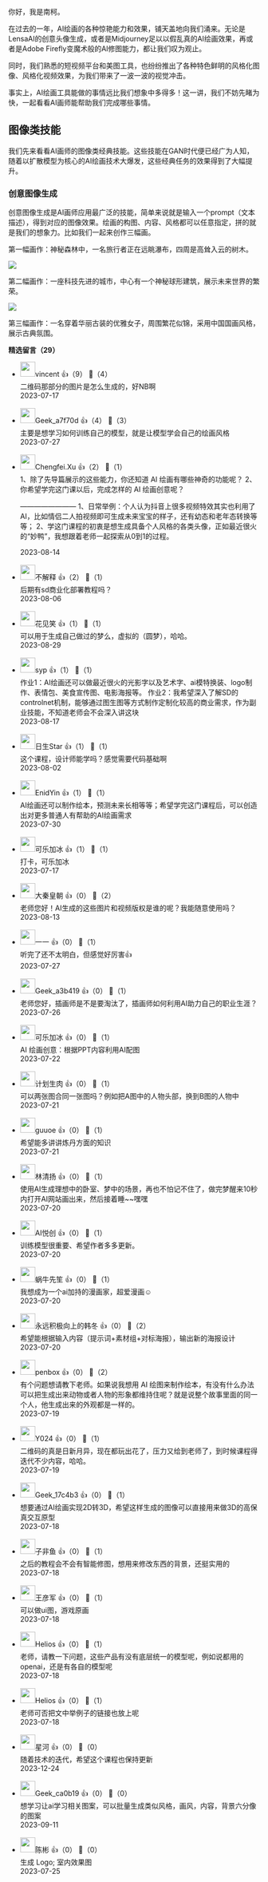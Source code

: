 你好，我是南柯。

在过去的一年，AI绘画的各种惊艳能力和效果，铺天盖地向我们涌来。无论是LensaAI的创意头像生成，或者是Midjourney足以以假乱真的AI绘画效果，再或者是Adobe Firefly变魔术般的AI修图能力，都让我们叹为观止。

同时，我们熟悉的短视频平台和美图工具，也纷纷推出了各种特色鲜明的风格化图像、风格化视频效果，为我们带来了一波一波的视觉冲击。

事实上，AI绘画工具能做的事情远比我们想象中多得多！这一讲，我们不妨先睹为快，一起看看AI画师能帮助我们完成哪些事情。

## 图像类技能

我们先来看看AI画师的图像类经典技能。这些技能在GAN时代便已经广为人知，随着以扩散模型为核心的AI绘画技术大爆发，这些经典任务的效果得到了大幅提升。

### 创意图像生成

创意图像生成是AI画师应用最广泛的技能，简单来说就是输入一个prompt（文本描述），得到对应的图像效果。绘画的构图、内容、风格都可以任意指定，拼的就是我们的想象力。比如我们一起来创作三幅画。

第一幅画作：神秘森林中，一名旅行者正在远眺瀑布，四周是高耸入云的树木。

![](https://static001.geekbang.org/resource/image/64/9b/6467238b57e67a75d826c083114a1a9b.jpg?wh=4409x2480)

第二幅画作：一座科技先进的城市，中心有一个神秘球形建筑，展示未来世界的繁荣。

![](https://static001.geekbang.org/resource/image/d1/7c/d181b5e897a2f2c600b9bfa3f2fc8f7c.jpg?wh=4409x2480)

第三幅画作：一名穿着华丽古装的优雅女子，周围繁花似锦，采用中国国画风格，展示古典氛围。
<div><strong>精选留言（29）</strong></div><ul>
<li><img src="https://static001.geekbang.org/account/avatar/00/0f/63/67/94d80726.jpg" width="30px"><span>vincent</span> 👍（9） 💬（4）<div>二维码那部分的图片是怎么生成的，好NB啊</div>2023-07-17</li><br/><li><img src="https://thirdwx.qlogo.cn/mmopen/vi_32/ccCGDRLarBQWib8tSOpV4jgh7x86BjI4AjWWbaiaWuwzbibzh4OWU0IxvjVmvEhEkzCB8fn2CyJpauH7mSVAXQFVA/132" width="30px"><span>Geek_a7f70d</span> 👍（4） 💬（3）<div>主要是想学习如何训练自己的模型，就是让模型学会自己的绘画风格</div>2023-07-27</li><br/><li><img src="https://static001.geekbang.org/account/avatar/00/25/3e/90/c86ec4ca.jpg" width="30px"><span>Chengfei.Xu</span> 👍（2） 💬（1）<div>1、除了先导篇展示的这些能力，你还知道 AI 绘画有哪些神奇的功能呢？
2、你希望学完这门课以后，完成怎样的 AI 绘画创意呢？

————————
1、日常举例：个人认为抖音上很多视频特效其实也利用了AI，比如情侣二人拍视频即可生成未来宝宝的样子，还有幼态和老年态转换等等；
2、学这门课程的初衷是想生成具备个人风格的各类头像，正如最近很火的“妙鸭”，我想跟着老师一起探索从0到1的过程。
</div>2023-08-14</li><br/><li><img src="https://static001.geekbang.org/account/avatar/00/16/e9/35/9cf3b024.jpg" width="30px"><span>不解释</span> 👍（2） 💬（1）<div>后期有sd商业化部署教程吗？</div>2023-08-06</li><br/><li><img src="https://static001.geekbang.org/account/avatar/00/12/9b/9d/d487c368.jpg" width="30px"><span>花见笑</span> 👍（1） 💬（1）<div>可以用于生成自己做过的梦么，虚拟的（圆梦），哈哈。</div>2023-08-29</li><br/><li><img src="https://static001.geekbang.org/account/avatar/00/1a/9d/4f/4c12de43.jpg" width="30px"><span>syp</span> 👍（1） 💬（1）<div>作业1：AI绘画还可以做最近很火的光影字以及艺术字、ai模特换装、logo制作、表情包、美食宣传图、电影海报等。
作业2：我希望深入了解SD的controlnet机制，能够通过图生图等方式制作定制化较高的商业需求，作为副业技能，不知道老师会不会深入讲这块</div>2023-08-17</li><br/><li><img src="https://static001.geekbang.org/account/avatar/00/38/40/41/ab9e9745.jpg" width="30px"><span>日生Star</span> 👍（1） 💬（1）<div>这个课程，设计师能学吗？感觉需要代码基础啊</div>2023-08-02</li><br/><li><img src="https://static001.geekbang.org/account/avatar/00/38/33/c3/f485c1bb.jpg" width="30px"><span>EnidYin</span> 👍（1） 💬（1）<div>AI绘画还可以制作绘本，预测未来长相等等；希望学完这门课程后，可以创造出对更多普通人有帮助的AI绘画需求</div>2023-07-30</li><br/><li><img src="https://static001.geekbang.org/account/avatar/00/27/ea/46/4bda5a28.jpg" width="30px"><span>可乐加冰</span> 👍（1） 💬（1）<div>打卡，可乐加冰</div>2023-07-17</li><br/><li><img src="https://static001.geekbang.org/account/avatar/00/13/da/79/9b093890.jpg" width="30px"><span>大秦皇朝</span> 👍（0） 💬（2）<div>老师您好！AI生成的这些图片和视频版权是谁的呢？我能随意使用吗？</div>2023-08-13</li><br/><li><img src="https://static001.geekbang.org/account/avatar/00/38/2c/ce/81751ac2.jpg" width="30px"><span>一一</span> 👍（0） 💬（1）<div>听完了还不太明白，但感觉好厉害👍</div>2023-07-27</li><br/><li><img src="" width="30px"><span>Geek_a3b419</span> 👍（0） 💬（1）<div>老师您好，插画师是不是要淘汰了，插画师如何利用AI助力自己的职业生涯？</div>2023-07-26</li><br/><li><img src="https://static001.geekbang.org/account/avatar/00/27/ea/46/4bda5a28.jpg" width="30px"><span>可乐加冰</span> 👍（0） 💬（1）<div>AI 绘画创意：根据PPT内容利用AI配图</div>2023-07-22</li><br/><li><img src="https://static001.geekbang.org/account/avatar/00/10/b6/9c/25dea911.jpg" width="30px"><span>计划生肉</span> 👍（0） 💬（1）<div>可以两张图合同一张图吗？例如把A图中的人物头部，换到B图的人物中</div>2023-07-21</li><br/><li><img src="https://static001.geekbang.org/account/avatar/00/38/24/7e/9327044b.jpg" width="30px"><span>guuoe</span> 👍（0） 💬（1）<div>希望能多讲讲炼丹方面的知识</div>2023-07-21</li><br/><li><img src="https://static001.geekbang.org/account/avatar/00/1f/a4/32/12f16980.jpg" width="30px"><span>林清扬</span> 👍（0） 💬（1）<div>使用AI生成理想中的卧室、梦中的场景，再也不怕记不住了，做完梦醒来10秒内打开AI网站画出来，然后接着睡~~嘿嘿</div>2023-07-20</li><br/><li><img src="https://static001.geekbang.org/account/avatar/00/17/46/3d/55653953.jpg" width="30px"><span>AI悦创</span> 👍（0） 💬（1）<div>训练模型很重要、希望作者多多更新。</div>2023-07-20</li><br/><li><img src="https://static001.geekbang.org/account/avatar/00/15/43/11/b340b10d.jpg" width="30px"><span>蜗牛先笙</span> 👍（0） 💬（1）<div>我想成为一个ai加持的漫画家，超爱漫画☺️</div>2023-07-20</li><br/><li><img src="https://static001.geekbang.org/account/avatar/00/1c/ad/09/36cdc274.jpg" width="30px"><span>永远积极向上的韩冬</span> 👍（0） 💬（2）<div>希望能根据输入内容（提示词+素材组+对标海报），输出新的海报设计</div>2023-07-20</li><br/><li><img src="https://static001.geekbang.org/account/avatar/00/10/11/0a/59639f1f.jpg" width="30px"><span>penbox</span> 👍（0） 💬（2）<div>有个问题想请教下老师。如果说我想用 AI 绘图来制作绘本，有没有什么办法可以把生成出来动物或者人物的形象都维持住呢？就是说整个故事里面的同一个人，他生成出来的外观都是一样的。</div>2023-07-19</li><br/><li><img src="https://static001.geekbang.org/account/avatar/00/0f/88/c8/6af6d27e.jpg" width="30px"><span>Y024</span> 👍（0） 💬（1）<div>二维码的真是日新月异，现在都玩出花了，压力又给到老师了，到时候课程得迭代不少内容，哈哈。</div>2023-07-19</li><br/><li><img src="https://static001.geekbang.org/account/avatar/00/2d/26/37/ce0c9773.jpg" width="30px"><span>Geek_17c4b3</span> 👍（0） 💬（1）<div>想要通过AI绘画实现2D转3D，希望这样生成的图像可以直接用来做3D的高保真交互原型</div>2023-07-18</li><br/><li><img src="https://static001.geekbang.org/account/avatar/00/10/c6/18/2a9c0ff6.jpg" width="30px"><span>子非鱼</span> 👍（0） 💬（1）<div>之后的教程会不会有智能修图，想用来修改东西的背景，还挺实用的</div>2023-07-18</li><br/><li><img src="https://static001.geekbang.org/account/avatar/00/11/b3/ec/338db248.jpg" width="30px"><span>王彦军</span> 👍（0） 💬（1）<div>可以做ui图，游戏原画</div>2023-07-18</li><br/><li><img src="http://thirdwx.qlogo.cn/mmopen/vi_32/Q0j4TwGTfTKJrOl63enWXCRxN0SoucliclBme0qrRb19ATrWIOIvibKIz8UAuVgicBMibIVUznerHnjotI4dm6ibODA/132" width="30px"><span>Helios</span> 👍（0） 💬（1）<div>老师，请教一下问题，这些产品有没有底层统一的模型呢，例如说都用的openai，还是有各自的模型呢</div>2023-07-18</li><br/><li><img src="http://thirdwx.qlogo.cn/mmopen/vi_32/Q0j4TwGTfTKJrOl63enWXCRxN0SoucliclBme0qrRb19ATrWIOIvibKIz8UAuVgicBMibIVUznerHnjotI4dm6ibODA/132" width="30px"><span>Helios</span> 👍（0） 💬（1）<div>老师可否把文中举例子的链接也放上呢</div>2023-07-18</li><br/><li><img src="https://static001.geekbang.org/account/avatar/00/2c/de/d5/8c1dd21d.jpg" width="30px"><span>星河</span> 👍（0） 💬（0）<div>随着技术的迭代，希望这个课程也保持更新</div>2023-12-24</li><br/><li><img src="" width="30px"><span>Geek_ca0b19</span> 👍（0） 💬（0）<div>想学习让ai学习相关图案，可以批量生成类似风格，画风，内容，背景六分像的图案</div>2023-09-11</li><br/><li><img src="https://static001.geekbang.org/account/avatar/00/38/2f/36/e7134c44.jpg" width="30px"><span>陈彬</span> 👍（0） 💬（0）<div>生成 Logo; 室内效果图</div>2023-07-25</li><br/>
</ul>